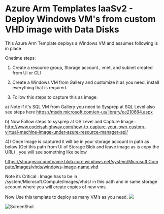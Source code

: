 # Azure Arm Templates IaaSv2 - Deploy Windows VM's from custom VHD image with Data Disks
<HTML>

This Azure Arm Template deploys a Windows VM and assumes following is in place

Onetime steps:

1) Create a resource group, Storage account , vnet, and subnet created from UI or CLI

2) Create a Windows VM from Gallery  and customize it as you need, install everything that is required.

3) Follow this steps to capture this as image:

a) Note if it's SQL VM from Gallery you need to Sysprep at SQL Level also see steps here 
  https://msdn.microsoft.com/en-us/library/ee210664.aspx

b) Now Follow steps to sysprep at OS Level and Capture Image :  http://www.codeisahighway.com/how-to-capture-your-own-custom-virtual-machine-image-under-azure-resource-manager-api/

4)) Once Image is captured it will be in your storage account in path as below (Get this path from UI of Storage Blob and leave image as is copy the URL) , you will see something like below

https://storageaccountname.blob.core.windows.net/system/Microsoft.Compute/Images/vhds/windows-image-name.vhd

Note its Critical : Image has to be in /system/Microsoft.Compute/Images/vhds/ in this path and in same storage account where you will create copies of new vms.

Now Use this template to deploy as many VM’s as you need.
 <a href="https://portal.azure.com/#create/Microsoft.Template/uri/https%3A%2F%2Fraw.githubusercontent.com%2Fsrakesh28%2Fazure-vms-from-vhds2Fmaster%2Fwindows-vm-vhds%2Fazuredeploy.json" target="_blank">
    <img src="http://azuredeploy.net/deploybutton.png"/>
</a>


![ScreenShot](https://github.com/srakesh28/azure-iaasv2-arm/blob/master/IaaSv2-vnet-vms-pip.jpg)
